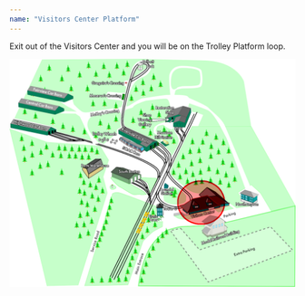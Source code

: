 ```yaml
---
name: "Visitors Center Platform"
---
```


Exit out of the Visitors Center and you will be on the Trolley Platform loop.

![2024 Map of Seashore Trolley Museum campus](/assets/images/stm_map_2024_visitorscenter.png)
